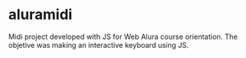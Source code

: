 # aluramidi
Midi project developed with JS for Web Alura course orientation.
The objetive was making an interactive keyboard using JS.
